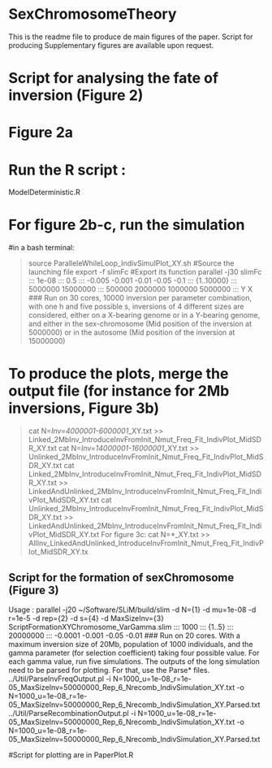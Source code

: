# SexChromosomeTheory
This is the readme file to produce de main figures of the paper. Script for producing Supplementary figures are available upon request.

# Script for analysing the fate of inversion (Figure 2)
# Figure 2a
# Run the R script :
ModelDeterministic.R

# For figure 2b-c, run the simulation
 #in a bash terminal:
 >source ParalleleWhileLoop_IndivSimulPlot_XY.sh #Source the launching file
 >export -f slimFc #Export its function
 >parallel -j30 slimFc ::: 1e-08 ::: 0.5 ::: -0.005 -0.001 -0.01 -0.05 -0.1 ::: {1..10000} ::: 5000000 15000000 ::: 500000 2000000 1000000 5000000 ::: Y X ### Run on 30 cores, 10000 inversion per parameter combination, with one h and five possible s, inversions of 4 different sizes are considered, either on a X-bearing genome or in a Y-bearing genome, and either in the sex-chromosome (Mid position of the inversion at 5000000) or in the autosome (Mid position of the inversion at 15000000)
# To produce the plots, merge the output file (for instance for 2Mb inversions, Figure 3b)
 >cat N=*Inv=4000001-6000001*_XY.txt >> Linked_2MbInv_IntroduceInvFromInit_Nmut_Freq_Fit_IndivPlot_MidSDR_XY.txt
 >cat N=*Inv=14000001-16000001*_XY.txt >> Unlinked_2MbInv_IntroduceInvFromInit_Nmut_Freq_Fit_IndivPlot_MidSDR_XY.txt
 >cat Linked_2MbInv_IntroduceInvFromInit_Nmut_Freq_Fit_IndivPlot_MidSDR_XY.txt >> LinkedAndUnlinked_2MbInv_IntroduceInvFromInit_Nmut_Freq_Fit_IndivPlot_MidSDR_XY.txt
 >cat Unlinked_2MbInv_IntroduceInvFromInit_Nmut_Freq_Fit_IndivPlot_MidSDR_XY.txt >> LinkedAndUnlinked_2MbInv_IntroduceInvFromInit_Nmut_Freq_Fit_IndivPlot_MidSDR_XY.txt
 For figure 3c:
 >cat N=*_XY.txt >> AllInv_LinkedAndUnlinked_IntroduceInvFromInit_Nmut_Freq_Fit_IndivPlot_MidSDR_XY.tx
## Script for the formation of sexChromosome (Figure 3)
Usage :
parallel -j20 ~/Software/SLiM/build/slim -d N={1} -d mu=1e-08  -d r=1e-5 -d rep={2} -d s={4} -d MaxSizeInv={3} ScriptFormationXYChromosome_VarGamma.slim  ::: 1000 ::: {1..5} ::: 20000000  :::  -0.0001 -0.001 -0.05 -0.01 ### Run on 20 cores. With a maximum inversion size of 20Mb, population of 1000 individuals, and the gamma parameter (for selection coefficient) taking four possible value. For each gamma value, run five simulations. 
The outputs of the long simulation need to be parsed for plotting. For that, use the Parse* files.
../Util/ParseInvFreqOutput.pl -i N=1000_u=1e-08_r=1e-05_MaxSizeInv=50000000_Rep_6_Nrecomb_IndivSimulation_XY.txt -o N=1000_u=1e-08_r=1e-05_MaxSizeInv=50000000_Rep_6_Nrecomb_IndivSimulation_XY.Parsed.txt
../Util/ParseRecombinationOutput.pl -i N=1000_u=1e-08_r=1e-05_MaxSizeInv=50000000_Rep_6_Nrecomb_IndivSimulation_XY.txt -o N=1000_u=1e-08_r=1e-05_MaxSizeInv=50000000_Rep_6_Nrecomb_IndivSimulation_XY.Parsed.txt

#Script for plotting are in 
PaperPlot.R

